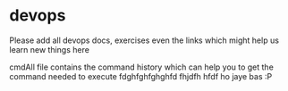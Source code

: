 # devops
Please add all devops docs, exercises even the links which might help us learn new things here 

cmdAll file contains the command history which can help you to get the command needed to execute
fdghfghfghghfd fhjdfh hfdf
ho jaye bas :P
